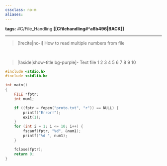 ```yaml
---
cssclass: no-m
aliases:
---
```

**tags:** #C/File_Handling 
**[[Cfilehandling#^a6b496|BACK]]**

---
>[!recite|no-i] How to read multiple numbers from file

<br>

>[!aside|show-title bg-purple]- Text file
> 1
> 2
> 3
> 4
> 5
> 6
> 7
> 8
> 9
> 10
```C
#include <stdio.h>
#include <stdlib.h>

int main()
{
    FILE *fptr;
    int num1;

    if ((fptr = fopen("proto.txt", "r")) == NULL) {
        printf("Error!");
        exit(1);
    }
    for (int i = 1; i <= 10; i++) {
        fscanf(fptr, "%d", &num1);
        printf("%d ", num1);
    }

    fclose(fptr);
    return 0;
}
```
